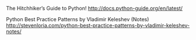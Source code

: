 
The Hitchhiker’s Guide to Python!
http://docs.python-guide.org/en/latest/

Python Best Practice Patterns by Vladimir Keleshev (Notes)
http://stevenloria.com/python-best-practice-patterns-by-vladimir-keleshev-notes/
